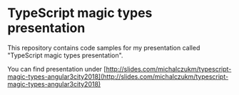 # TypeScript magic types presentation

This repository contains code samples for my presentation called "TypeScript magic types presentation".

You can find presentation under [http://slides.com/michalczukm/typescript-magic-types-angular3city2018](http://slides.com/michalczukm/typescript-magic-types-angular3city2018)